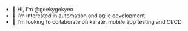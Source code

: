 - 👋 Hi, I’m @geekygekyeo
- 👀 I’m interested in automation and agile development
- 💞️ I’m looking to collaborate on karate, mobile app testing and CI/CD

<!---
geekygekyeo/geekygekyeo is a ✨ special ✨ repository because its `README.md` (this file) appears on your GitHub profile.
You can click the Preview link to take a look at your changes.
--->
